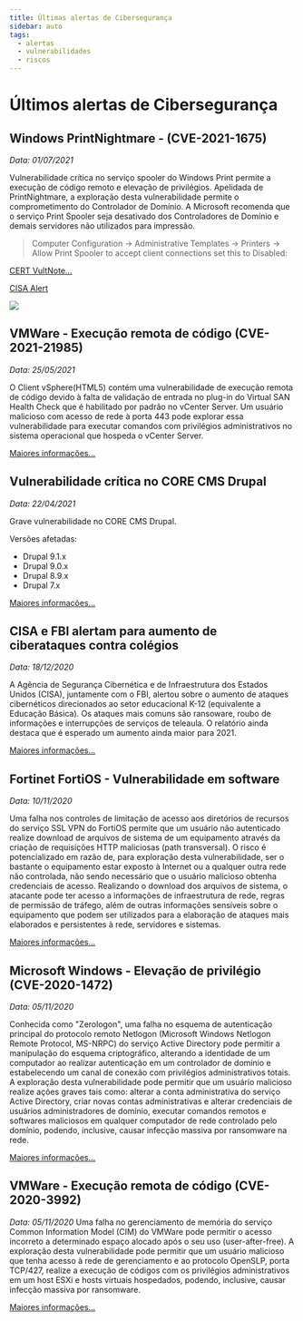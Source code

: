 ```yaml
---
title: Últimas alertas de Cibersegurança
sidebar: auto
tags:
  - alertas
  - vulnerabilidades
  - riscos
---
```


# Últimos alertas de Cibersegurança

## Windows PrintNightmare - (CVE-2021-1675)
*Data: 01/07/2021*

Vulnerabilidade crítica no serviço spooler do Windows Print permite a execução de código remoto e elevação de privilégios. Apelidada de PrintNightmare, a exploração desta vulnerabilidade permite o comprometimento do Controlador de Domínio.
A Microsoft recomenda que o serviço Print Spooler seja desativado dos Controladores de Domínio e demais servidores não utilizados para impressão.

> Computer Configuration -> Administrative Templates -> Printers -> Allow Print Spooler to accept client connections set this to Disabled:

[CERT VultNote...](https://www.kb.cert.org/vuls/id/383432)

[CISA Alert](https://us-cert.cisa.gov/ncas/current-activity/2021/06/30/printnightmare-critical-windows-print-spooler-vulnerability)

![](/img/cve-2021-34527.jpg)

##  VMWare - Execução remota de código (CVE-2021-21985)
*Data: 25/05/2021*

O Client vSphere(HTML5) contém uma vulnerabilidade de execução remota de código devido à falta de validação de entrada no plug-in do Virtual SAN Health Check que é habilitado por padrão no vCenter Server. Um usuário malicioso com acesso de rede à porta 443 pode explorar essa vulnerabilidade para executar comandos com privilégios administrativos no sistema operacional que hospeda o vCenter Server.

[Maiores informações...](https://arstechnica.com/gadgets/2021/05/vulnerability-in-vmware-product-has-severity-rating-of-9-8-out-of-10/)

## Vulnerabilidade crítica no CORE CMS Drupal 
*Data: 22/04/2021*

Grave vulnerabilidade no CORE CMS Drupal.

Versões afetadas:
 - Drupal 9.1.x
 - Drupal 9.0.x
 - Drupal 8.9.x
 - Drupal 7.x

[Maiores informações...](https://www.drupal.org/sa-core-2021-002)


## CISA e FBI alertam para aumento de ciberataques contra colégios 
*Data: 18/12/2020*

A Agência de Segurança Cibernética e de Infraestrutura dos Estados Unidos (CISA), juntamente com o FBI, alertou sobre o aumento de ataques cibernéticos direcionados ao setor educacional K-12 (equivalente a Educação Básica). Os ataques mais comuns são ransoware, roubo de informações e interrupções de serviços de teleaula. O relatório ainda destaca que é esperado um aumento ainda maior para 2021.

[Maiores informações...](https://us-cert.cisa.gov/sites/default/files/publications/AA20-345A_Joint_Cybersecurity_Advisory_Distance_Learning_S508C.pdf)

## Fortinet FortiOS - Vulnerabilidade em software 
*Data: 10/11/2020*

Uma falha nos controles de limitação de acesso aos diretórios de recursos do serviço SSL VPN do FortiOS permite que um usuário não autenticado realize download de arquivos de sistema de um equipamento através da criação de requisições HTTP maliciosas (path transversal). O risco é potencializado em razão de, para exploração desta vulnerabilidade, ser o bastante o equipamento estar exposto à Internet ou a qualquer outra rede não controlada, não sendo necessário que o usuário malicioso obtenha credenciais de acesso. Realizando o download dos arquivos de sistema, o atacante pode ter acesso a informações de infraestrutura de rede, regras de permissão de tráfego, além de outras informações sensíveis sobre o equipamento que podem ser utilizados para a elaboração de ataques mais elaborados e persistentes à rede, servidores e sistemas.

[Maiores informações...](https://cve.mitre.org/cgi-bin/cvename.cgi?name=CVE-2018-13379)

## Microsoft Windows - Elevação de privilégio (CVE-2020-1472)
*Data: 05/11/2020*

Conhecida como "Zerologon", uma falha no esquema de autenticação principal do protocolo remoto Netlogon (Microsoft Windows Netlogon Remote Protocol, MS-NRPC) do serviço Active Directory pode permitir a manipulação do esquema criptográfico, alterando a identidade de um computador ao realizar autenticação em um controlador de domínio e estabelecendo um canal de conexão com privilégios administrativos totais. A exploração desta vulnerabilidade pode permitir que um usuário malicioso realize ações graves tais como: alterar a conta administrativa do serviço Active Directory, criar novas contas administrativas e alterar credenciais de usuários administradores de domínio, executar comandos remotos e softwares maliciosos em qualquer computador de rede controlado pelo domínio, podendo, inclusive, causar infecção massiva por ransomware na rede.

[Maiores informações...](https://msrc.microsoft.com/update-guide/en-US/vulnerability/CVE-2020-1472)

##  VMWare - Execução remota de código (CVE-2020-3992)
*Data: 05/11/2020*
Uma falha no gerenciamento de memória do serviço Common Information Model (CIM) do VMWare pode permitir o acesso incorreto a determinado espaço alocado após o seu uso (user-after-free). A exploração desta vulnerabilidade pode permitir que um usuário malicioso que tenha acesso à rede de gerenciamento e ao protocolo OpenSLP, porta TCP/427, realize a execução de códigos com os privilégios administrativos em um host ESXi e hosts virtuais hospedados, podendo, inclusive, causar infecção massiva por ransomware.

[Maiores informações...](https://www.vmware.com/security/advisories/VMSA-2020-0023.html)
